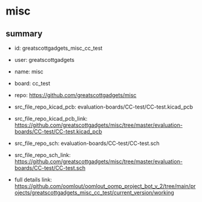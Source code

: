 # misc
 
## summary 
* id: greatscottgadgets_misc_cc_test
* user: greatscottgadgets
* name: misc
* board: cc_test
* repo: https://github.com/greatscottgadgets/misc
* src_file_repo_kicad_pcb: evaluation-boards/CC-test/CC-test.kicad_pcb
* src_file_repo_kicad_pcb_link: https://github.com/greatscottgadgets/misc/tree/master/evaluation-boards/CC-test/CC-test.kicad_pcb


* src_file_repo_sch: evaluation-boards/CC-test/CC-test.sch
* src_file_repo_sch_link: https://github.com/greatscottgadgets/misc/tree/master/evaluation-boards/CC-test/CC-test.sch
* full details link: https://github.com/oomlout/oomlout_oomp_project_bot_v_2/tree/main/projects/greatscottgadgets_misc_cc_test/current_version/working  







